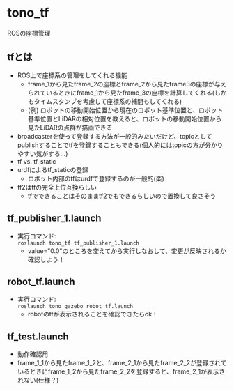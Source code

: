 # tono_tf
ROSの座標管理

## tfとは
- ROS上で座標系の管理をしてくれる機能
    - frame_1から見たframe_2の座標とframe_2から見たframe3の座標が与えられているときにframe_1から見たframe_3の座標を計算してくれる(しかもタイムスタンプを考慮して座標系の補間もしてくれる)
    - (例) ロボットの移動開始位置から現在のロボット基準位置と、ロボット基準位置とLiDARの相対位置を教えると、ロボットの移動開始位置から見たLiDARの点群が描画できる
- broadcasterを使って登録する方法が一般的みたいだけど、topicとしてpublishすることでtfを登録することもできる(個人的にはtopicの方が分かりやすい気がする...)
- tf vs. tf_static
- urdfによるtf_staticの登録
    - ロボット内部のtfはurdfで登録するのが一般的(楽)
- tf2はtfの完全上位互換らしい
    - tfでできることはそのままtf2でもできるらしいので置換して良さそう

## tf_publisher_1.launch
- 実行コマンド:  
`roslaunch tono_tf tf_publisher_1.launch`
    - value="0.0"のところを変えてから実行しなおして、変更が反映されるか確認しよう！

## robot_tf.launch
- 実行コマンド:  
`roslaunch tono_gazebo robot_tf.launch`
    - robotのtfが表示されることを確認できたらok！

## tf_test.launch
- 動作確認用
- frame_1_1から見たframe_1_2と、frame_2_1から見たframe_2_2が登録されているときにframe_1_2から見たframe_2_2を登録すると、frame_2_1が表示されない(仕様？)